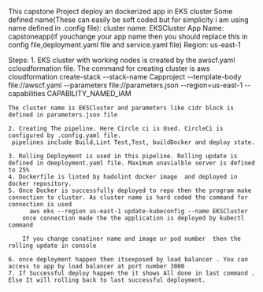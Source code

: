This capstone Project deploy an dockerized app in EKS cluster
Some defined name(These can easily be soft coded but for simplicity i am using name defined in .config file):
    cluster name: EKSCluster
    App Name: capstoneapp(if youchange your app name then you should replace this in config file,deployment.yaml file and service.yaml file)
    Region: us-east-1


Steps:
    1. EKS cluster with working nodes is created by the awscf.yaml ccloudformation file. The command for creating cluster is 
    aws cloudformation create-stack --stack-name Capproject --template-body file://awscf.yaml    --parameters file://parameters.json  --region=us-east-1 --capabilities CAPABILITY_NAMED_IAM

    The cluster name is EKSCluster and parameters like cidr block is defined in parameters.json file

    2. Creating The pipeline. Here Circle ci is Used. CircleCi is configured by .config.yaml file.
     pipelines include Build,Lint Test,Test, buildDocker and deploy state.
    
    3. Rolling Deployment is used in this pipeline. Rolling update is defined in deeployment.yaml file. Maximum unavialble server is defined to 25%
    4. Dockerfile is linted by hadolint docker image  and deployed in docker repository.
    5. Once Docker is successfully deployed to repo then the program make connection to cluster. As cluster name is hard coded the command for connection is used 
          aws eks --region us-east-1 update-kubeconfig --name EKSCluster
        once connection made the the application is deployed by kubectl command 

        If you change conatiner name and image or pod number  then the rolling update in console 

    6. once deployment happen then itsexposed by load balancer . You can access to app by load balancer at port number 3000
    7. If Successful deploy happen the it shows All done in last command . Else It will rolling back to last successful deployment.

    


